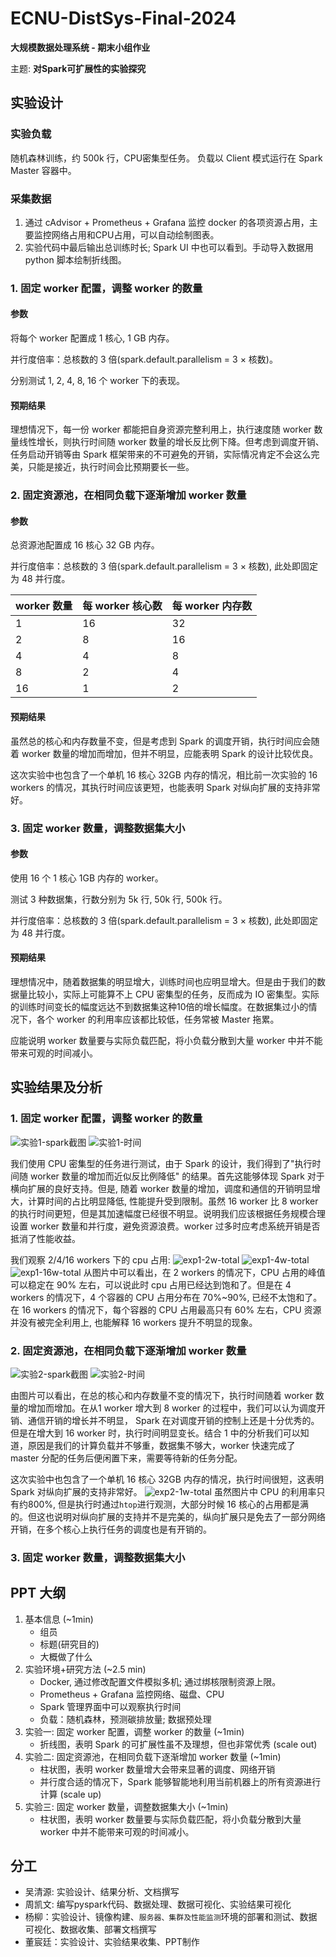 # ECNU-DistSys-Final-2024
**大规模数据处理系统 - 期末小组作业**

主题: **对Spark可扩展性的实验探究**

## 实验设计
### 实验负载
随机森林训练，约 500k 行，CPU密集型任务。
负载以 Client 模式运行在 Spark Master 容器中。

### 采集数据
1. 通过 cAdvisor + Prometheus + Grafana 监控 docker 的各项资源占用，主要监控网络占用和CPU占用，可以自动绘制图表。
2. 实验代码中最后输出总训练时长; Spark UI 中也可以看到。手动导入数据用 python 脚本绘制折线图。

### 1. 固定 worker 配置，调整 worker 的数量

#### 参数
将每个 worker 配置成 1 核心, 1 GB 内存。

并行度倍率：总核数的 3 倍(spark.default.parallelism = 3 × 核数)。 

分别测试 1, 2, 4, 8, 16 个 worker 下的表现。

#### 预期结果
理想情况下，每一份 worker 都能把自身资源完整利用上，执行速度随 worker 数量线性增长，则执行时间随 worker 数量的增长反比例下降。但考虑到调度开销、任务启动开销等由 Spark 框架带来的不可避免的开销，实际情况肯定不会这么完美，只能是接近，执行时间会比预期要长一些。


### 2. 固定资源池，在相同负载下逐渐增加 worker 数量

#### 参数
总资源池配置成 16 核心 32 GB 内存。

并行度倍率：总核数的 3 倍(spark.default.parallelism = 3 × 核数), 此处即固定为 48 并行度。 

| worker 数量 | 每 worker 核心数 | 每 worker 内存数 |
|:-|-|-|
| 1  | 16 | 32 |
| 2  | 8  | 16 |
| 4  | 4  | 8  |
| 8  | 2  | 4  |
| 16 | 1  | 2  |

#### 预期结果
虽然总的核心和内存数量不变，但是考虑到 Spark 的调度开销，执行时间应会随着 worker 数量的增加而增加，但并不明显，应能表明 Spark 的设计比较优良。

这次实验中也包含了一个单机 16 核心 32GB 内存的情况，相比前一次实验的 16 workers 的情况，其执行时间应该更短，也能表明 Spark 对纵向扩展的支持非常好。

### 3. 固定 worker 数量，调整数据集大小

#### 参数
使用 16 个 1 核心 1GB 内存的 worker。

测试 3 种数据集，行数分别为 5k 行, 50k 行, 500k 行。

并行度倍率：总核数的 3 倍(spark.default.parallelism = 3 × 核数), 此处即固定为 48 并行度。 

#### 预期结果

理想情况中，随着数据集的明显增大，训练时间也应明显增大。但是由于我们的数据量比较小，实际上可能算不上 CPU 密集型的任务，反而成为 IO 密集型。实际的训练时间变长的幅度远达不到数据集这种10倍的增长幅度。在数据集过小的情况下，各个 worker 的利用率应该都比较低，任务常被 Master 拖累。

应能说明 worker 数量要与实际负载匹配，将小负载分散到大量 worker 中并不能带来可观的时间减小。

## 实验结果及分析

### 1. 固定 worker 配置，调整 worker 的数量
![实验1-spark截图](experiment/pic/exp1_main.png)
![实验1-时间](experiment/pic/manual/Figure_1.png)

我们使用 CPU 密集型的任务进行测试，由于 Spark 的设计，我们得到了"执行时间随 worker 数量的增加而近似反比例降低" 的结果。首先这能够体现 Spark 对于横向扩展的良好支持。但是, 随着 worker 数量的增加，调度和通信的开销明显增大，计算时间的占比明显降低, 性能提升受到限制。虽然 16 worker 比 8 worker 的执行时间更短，但是其加速幅度已经很不明显。说明我们应该根据任务规模合理设置 worker 数量和并行度，避免资源浪费。worker 过多时应考虑系统开销是否抵消了性能收益。

我们观察 2/4/16 workers 下的 cpu 占用:
![exp1-2w-total](experiment/pic/exp1/exp1_2worker_total.jpg)
![exp1-4w-total](experiment/pic/exp1/exp1_4worker_total.jpg)
![exp1-16w-total](experiment/pic/exp1/exp1_16worker_total.jpg)
从图片中可以看出，在 2 workers 的情况下，CPU 占用的峰值可以稳定在 90% 左右，可以说此时 cpu 占用已经达到饱和了。但是在 4 workers 的情况下，4 个容器的 CPU 占用分布在 70%~90%, 已经不太饱和了。在 16 workers 的情况下，每个容器的 CPU 占用最高只有 60% 左右，CPU 资源并没有被完全利用上, 也能解释 16 workers 提升不明显的现象。


### 2. 固定资源池，在相同负载下逐渐增加 worker 数量

![实验2-spark截图](experiment/pic/exp2_main.png)
![实验2-时间](experiment/pic/manual/Figure_2.png)

由图片可以看出，在总的核心和内存数量不变的情况下，执行时间随着 worker 数量的增加而增加。在从1 worker 增大到 8 worker 的过程中，我们可以认为调度开销、通信开销的增长并不明显， Spark 在对调度开销的控制上还是十分优秀的。但是在增大到 16 worker 时，执行时间明显变长。结合 1 中的分析我们可以知道，原因是我们的计算负载并不够重，数据集不够大，worker 快速完成了 master 分配的任务后便闲置下来，需要等待新的任务分配。

这次实验中也包含了一个单机 16 核心 32GB 内存的情况，执行时间很短，这表明 Spark 对纵向扩展的支持非常好。
![exp2-1w-total](experiment/pic/exp2/exp2_1worker_total.jpg)
虽然图片中 CPU 的利用率只有约800%, 但是执行时通过`htop`进行观测，大部分时候 16 核心的占用都是满的。但这也说明对纵向扩展的支持并不是完美的，纵向扩展只是免去了一部分网络开销，在多个核心上执行任务的调度也是有开销的。


### 3. 固定 worker 数量，调整数据集大小



## PPT 大纲
1. 基本信息 (~1min)
    + 组员
    + 标题(研究目的)
    + 大概做了什么
2. 实验环境+研究方法 (~2.5 min)
    + Docker, 通过修改配置文件模拟多机; 通过绑核限制资源上限。
    + Prometheus + Grafana 监控网络、磁盘、CPU
    + Spark 管理界面中可以观察执行时间
    + 负载：随机森林，预测碳排放量; 数据预处理
3. 实验一: 固定 worker 配置，调整 worker 的数量 (~1min)
    + 折线图，表明 Spark 的可扩展性虽不及理想，但也非常优秀 (scale out)
4. 实验二: 固定资源池，在相同负载下逐渐增加 worker 数量 (~1min)
    + 柱状图，表明 worker 数量增大会带来显著的调度、网络开销
    + 并行度合适的情况下，Spark 能够智能地利用当前机器上的所有资源进行计算 (scale up)
5. 实验三: 固定 worker 数量，调整数据集大小 (~1min)
    + 柱状图，表明 worker 数量要与实际负载匹配，将小负载分散到大量 worker 中并不能带来可观的时间减小。

## 分工 
+ 吴清源: 实验设计、结果分析、文档撰写
+ 周凯文: 编写pyspark代码、数据处理、数据可视化、实验结果可视化
+ 杨柳：实验设计、镜像构建、`服务器、集群及性能监测`环境的部署和测试、数据可视化、数据收集、部署文档撰写
+ 董宸廷：实验设计、实验结果收集、PPT制作
